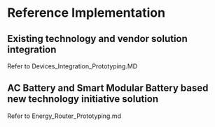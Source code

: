 # Reference Implementation

## Existing technology and vendor solution integration
Refer to Devices_Integration_Prototyping.MD

## AC Battery and Smart Modular Battery based new technology initiative solution
Refer to Energy_Router_Prototyping.md
